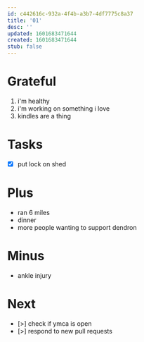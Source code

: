 ```yaml
---
id: c442616c-932a-4f4b-a3b7-4df7775c8a37
title: '01'
desc: ''
updated: 1601683471644
created: 1601683471644
stub: false
---
```


# Grateful
1. i'm healthy
2. i'm working on something i love
3. kindles are a thing

# Tasks
- [x] put lock on shed

# Plus
- ran 6 miles
- dinner
- more people wanting to support dendron

# Minus
- ankle injury

# Next
- [>] check if ymca is open
- [>] respond to new pull requests